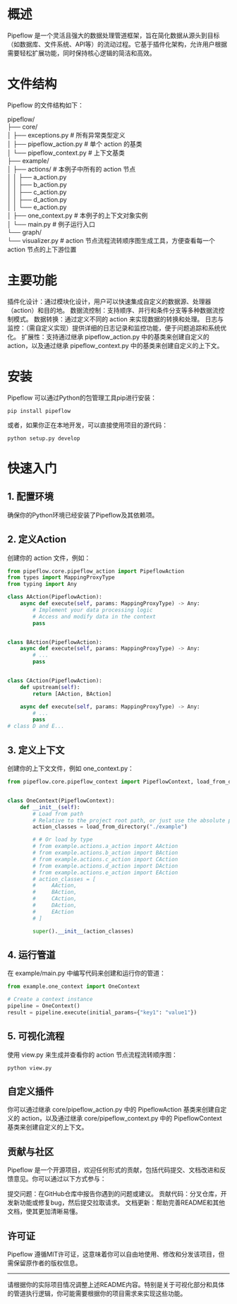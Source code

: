 # 概述
Pipeflow 是一个灵活且强大的数据处理管道框架，旨在简化数据从源头到目标（如数据库、文件系统、API等）的流动过程。它基于插件化架构，允许用户根据需要轻松扩展功能，同时保持核心逻辑的简洁和高效。

# 文件结构
Pipeflow 的文件结构如下：

pipeflow/  
├── core/  
│   ├── exceptions.py          # 所有异常类型定义  
│   ├── pipeflow_action.py     # 单个 action 的基类  
│   └── pipeflow_context.py    # 上下文基类  
├── example/  
│   ├── actions/               # 本例子中所有的 action 节点  
│   │   ├── a_action.py  
│   │   ├── b_action.py  
│   │   ├── c_action.py  
│   │   ├── d_action.py  
│   │   └── e_action.py  
│   ├── one_context.py         # 本例子的上下文对象实例  
│   └── main.py                # 例子运行入口  
└── graph/  
    └── visualizer.py          # action 节点流程流转顺序图生成工具，方便查看每一个 action 节点的上下游位置
# 主要功能
插件化设计：通过模块化设计，用户可以快速集成自定义的数据源、处理器（action）和目的地。
数据流控制：支持顺序、并行和条件分支等多种数据流控制模式。
数据转换：通过定义不同的 action 来实现数据的转换和处理。
日志与监控：（需自定义实现）提供详细的日志记录和监控功能，便于问题追踪和系统优化。
扩展性：支持通过继承 pipeflow_action.py 中的基类来创建自定义的 action，以及通过继承 pipeflow_context.py 中的基类来创建自定义的上下文。
# 安装
Pipeflow 可以通过Python的包管理工具pip进行安装：

```commandline
pip install pipeflow
```
或者，如果你正在本地开发，可以直接使用项目的源代码：

```commandline
python setup.py develop
```

# 快速入门
## 1. 配置环境
确保你的Python环境已经安装了Pipeflow及其依赖项。

## 2. 定义Action
创建你的 action 文件，例如：

```python
from pipeflow.core.pipeflow_action import PipeflowAction
from types import MappingProxyType
from typing import Any

class AAction(PipeflowAction):
    async def execute(self, params: MappingProxyType) -> Any:
        # Implement your data processing logic  
        # Access and modify data in the context  
        pass


class BAction(PipeflowAction):
    async def execute(self, params: MappingProxyType) -> Any:
        # ...
        pass


class CAction(PipeflowAction):
    def upstream(self):
        return [AAction, BAction]

    async def execute(self, params: MappingProxyType) -> Any:
        # ... 
        pass
# class D and E...
```
## 3. 定义上下文
创建你的上下文文件，例如 one_context.py：

```python
from pipeflow.core.pipeflow_context import PipeflowContext, load_from_directory


class OneContext(PipeflowContext):
    def __init__(self):
        # Load from path
        # Relative to the project root path, or just use the absolute path
        action_classes = load_from_directory("./example")

        # # Or load by type
        # from example.actions.a_action import AAction
        # from example.actions.b_action import BAction
        # from example.actions.c_action import CAction
        # from example.actions.d_action import DAction
        # from example.actions.e_action import EAction
        # action_classes = [
        #     AAction,
        #     BAction,
        #     CAction,
        #     DAction,
        #     EAction
        # ]

        super().__init__(action_classes)
```

## 4. 运行管道
在 example/main.py 中编写代码来创建和运行你的管道：

```python
from example.one_context import OneContext

# Create a context instance  
pipeline = OneContext()
result = pipeline.execute(initial_params={"key1": "value1"})
```  

## 5. 可视化流程
使用 view.py 来生成并查看你的 action 节点流程流转顺序图：

```commandline
python view.py 
```

## 自定义插件
你可以通过继承 core/pipeflow_action.py 中的 PipeflowAction 基类来创建自定义的 action，以及通过继承 core/pipeflow_context.py 中的 PipeflowContext 基类来创建自定义的上下文。

## 贡献与社区
Pipeflow 是一个开源项目，欢迎任何形式的贡献，包括代码提交、文档改进和反馈意见。你可以通过以下方式参与：

提交问题：在GitHub仓库中报告你遇到的问题或建议。
贡献代码：分叉仓库，开发新功能或修复bug，然后提交拉取请求。
文档更新：帮助完善README和其他文档，使其更加清晰易懂。
## 许可证
Pipeflow 遵循MIT许可证，这意味着你可以自由地使用、修改和分发该项目，但需保留原作者的版权信息。

------

请根据你的实际项目情况调整上述README内容。特别是关于可视化部分和具体的管道执行逻辑，你可能需要根据你的项目需求来实现这些功能。